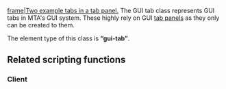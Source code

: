 [frame|Two example tabs in a tab panel.](/docs/Image:gui-tabpanelandtab.png.md "wikilink") The GUI tab class represents GUI tabs in MTA's GUI system. These highly rely on GUI [tab panels](/Element/GUI/Tab_panel.md "wikilink") as they only can be created to them.

The element type of this class is **“gui-tab”**.

Related scripting functions
---------------------------

### Client
